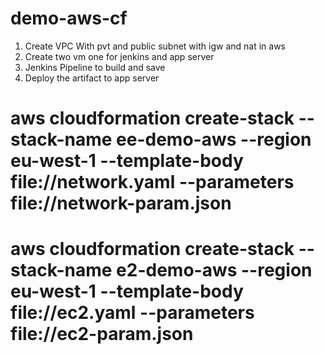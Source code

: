 # demo-aws-cf

1. Create VPC With pvt and public subnet with igw and nat in aws
2. Create two vm one for jenkins and app server
3. Jenkins Pipeline to build and save
4. Deploy the artifact to app server

# aws cloudformation create-stack --stack-name ee-demo-aws --region eu-west-1 --template-body file://network.yaml --parameters file://network-param.json
# aws cloudformation create-stack --stack-name e2-demo-aws --region eu-west-1 --template-body file://ec2.yaml --parameters file://ec2-param.json

